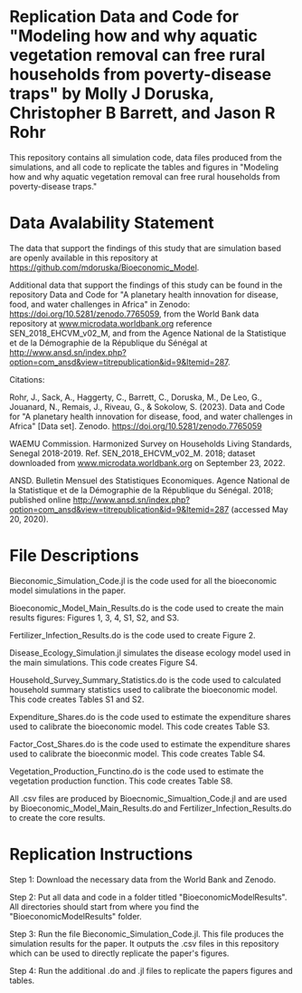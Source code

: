 # Replication Data and Code for "Modeling how and why aquatic vegetation removal can free rural households from poverty-disease traps" by Molly J Doruska, Christopher B Barrett, and Jason R Rohr

This repository contains all simulation code, data files produced from the simulations, and all code to replicate the tables and figures in "Modeling how and why aquatic vegetation removal can free rural households from poverty-disease traps." 

# Data Avalability Statement 

The data that support the findings of this study that are simulation based are openly available in this repository at https://github.com/mdoruska/Bioeconomic_Model. 

Additional data that support the findings of this study can be found in the repository Data and Code for "A planetary health innovation for disease, food, and water challenges in Africa" in Zenodo: https://doi.org/10.5281/zenodo.7765059, from the World Bank data repository at www.microdata.worldbank.org reference SEN_2018_EHCVM_v02_M, and from the Agence National de la Statistique et de la Démographie de la République du Sénégal at http://www.ansd.sn/index.php?option=com_ansd&view=titrepublication&id=9&Itemid=287. 

Citations: 

Rohr, J., Sack, A., Haggerty, C., Barrett, C., Doruska, M., De Leo, G., Jouanard, N., Remais, J., Riveau, G., & Sokolow, S. (2023). Data and Code for "A planetary health innovation for disease, food, and water challenges in Africa" [Data set]. Zenodo. https://doi.org/10.5281/zenodo.7765059

WAEMU Commission. Harmonized Survey on Households Living Standards, Senegal 2018-2019. Ref. SEN_2018_EHCVM_v02_M. 2018; dataset downloaded from www.microdata.worldbank.org on September 23, 2022.

ANSD. Bulletin Mensuel des Statistiques Economiques. Agence National de la Statistique et de la Démographie de la République du Sénégal. 2018; published online http://www.ansd.sn/index.php?option=com_ansd&view=titrepublication&id=9&Itemid=287 (accessed May 20, 2020).

# File Descriptions 

Bieconomic_Simulation_Code.jl is the code used for all the bioeconomic model simulations in the paper. 

Bioeconomic_Model_Main_Results.do is the code used to create the main results figures: Figures 1, 3, 4, S1, S2, and S3. 

Fertilizer_Infection_Results.do is the code used to create Figure 2. 

Disease_Ecology_Simulation.jl simulates the disease ecology model used in the main simulations. This code creates Figure S4. 

Household_Survey_Summary_Statistics.do is the code used to calculated household summary statistics used to calibrate the bioeconomic model. This code creates Tables S1 and S2. 

Expenditure_Shares.do is the code used to estimate the expenditure shares used to calibrate the bioeconomic model. This code creates Table S3. 

Factor_Cost_Shares.do is the code used to estimate the expenditure shares used to calibrate the bioeconmic model. This code creates Table S4. 

Vegetation_Production_Functino.do is the code used to estimate the vegetation production function. This code creates Table S8. 

All .csv files are produced by Bioecnomic_Simualtion_Code.jl and are used by Bioeconomic_Model_Main_Results.do and Fertilizer_Infection_Results.do to create the core results. 

# Replication Instructions 

Step 1: Download the necessary data from the World Bank and Zenodo. 

Step 2: Put all data and code in a folder titled "BioeconomicModelResults". All directories should start from where you find the "BioeconomicModelResults" folder. 

Step 3: Run the file Bieconomic_Simulation_Code.jl. This file produces the simulation results for the paper. It outputs the .csv files in this repository which can be used to directly replicate the paper's figures. 

Step 4: Run the additional .do and .jl files to replicate the papers figures and tables. 



